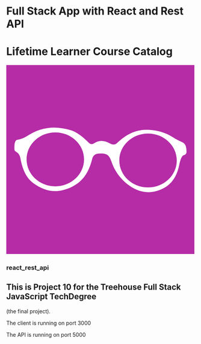 # Full Stack App with React and Rest API
# Lifetime Learner Course Catalog

![glasses](client/src/components/glasses.png)
### react_rest_api

## This is Project 10 for the Treehouse Full Stack JavaScript TechDegree
(the final project).

The client is running on port 3000

The API is running on port 5000
